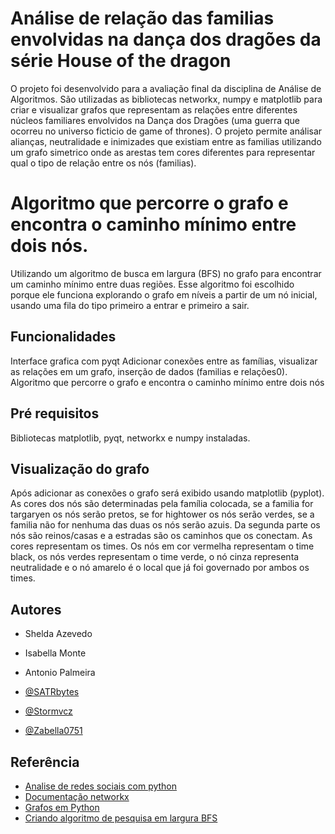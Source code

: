 
# Análise de relação das familias envolvidas na dança dos dragões da série House of the dragon

O projeto foi desenvolvido para a avaliação final da disciplina de Análise de Algoritmos. São utilizadas as bibliotecas networkx, numpy e matplotlib para criar e visualizar grafos que representam as relações entre diferentes núcleos familiares envolvidos na Dança dos Dragões (uma guerra que ocorreu no universo ficticio de game of thrones). O projeto permite análisar alianças, neutralidade e inimizades que existiam entre as familias utilizando um grafo simetrico onde as arestas tem cores diferentes para representar qual o tipo de relação entre os nós (familias).

# Algoritmo que percorre o grafo e encontra o caminho mínimo entre dois nós.
Utilizando um algoritmo de busca em largura (BFS) no grafo para encontrar um caminho mínimo entre duas regiões. Esse algoritmo foi escolhido porque ele funciona explorando o grafo em níveis a partir de um nó inicial, usando uma fila do tipo primeiro a entrar e primeiro a sair.

## Funcionalidades
Interface grafica com pyqt 
Adicionar conexões entre as famílias, visualizar as relações em um grafo, inserção de dados (familias e relações0).
Algoritmo que percorre o grafo e encontra o caminho mínimo entre dois nós

## Pré requisitos
Bibliotecas matplotlib, pyqt, networkx e numpy instaladas.

## Visualização do grafo
Após adicionar as conexões o grafo será exibido usando matplotlib (pyplot). As cores dos nós são determinadas pela família colocada, se a familia for targaryen os nós serão pretos, se for hightower os nós serão verdes, se a familia não for nenhuma das duas os nós serão azuis.
Da segunda parte os nós são reinos/casas e a estradas são os caminhos que os conectam.
As cores representam os times. Os nós em cor vermelha representam o time black, os nós verdes representam o time verde, o nó cinza representa neutralidade e o nó amarelo é o local que já foi governado por ambos os times.

## Autores
- Shelda Azevedo
- Isabella Monte
- Antonio Palmeira




- [@SATRbytes](https://github.com/SATRbytes)
- [@Stormvcz](https://github.com/Stormvcz)
- [@Zabella0751](https://github.com/Zabella0751)




## Referência

 - [Analise de redes sociais com python](https://www.youtube.com/watch?v=tNeL4kNcJ94)
 - [Documentação networkx](https://networkx.org/documentation/stable/index.html)
 - [Grafos em Python](https://www.kaggle.com/code/flaviagg/grafos-em-python)
 - [Criando algoritmo de pesquisa em largura BFS](https://dev.to/antiduhring/criando-um-algoritmo-de-pesquisa-em-largura-em-grafos-3af3)
